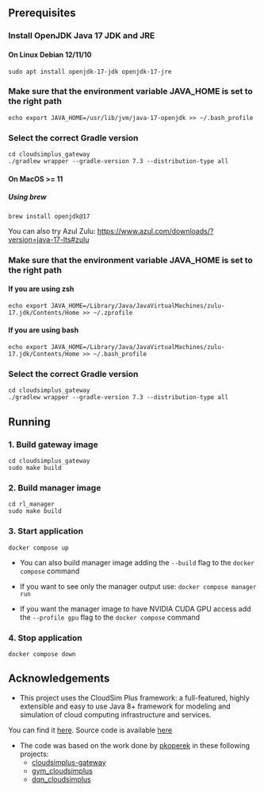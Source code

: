 ## Prerequisites
### Install OpenJDK Java 17 JDK and JRE
#### On Linux Debian 12/11/10
`sudo apt install openjdk-17-jdk openjdk-17-jre`

### Make sure that the environment variable JAVA_HOME is set to the right path
`echo export JAVA_HOME=/usr/lib/jvm/java-17-openjdk >> ~/.bash_profile`

### Select the correct Gradle version
```
cd cloudsimplus_gateway
./gradlew wrapper --gradle-version 7.3 --distribution-type all
```

#### On MacOS >= 11
##### Using brew
`brew install openjdk@17`

You can also try Azul Zulu: https://www.azul.com/downloads/?version=java-17-lts#zulu

### Make sure that the environment variable JAVA_HOME is set to the right path
#### If you are using zsh
`echo export JAVA_HOME=/Library/Java/JavaVirtualMachines/zulu-17.jdk/Contents/Home >> ~/.zprofile`

#### If you are using bash
`echo export JAVA_HOME=/Library/Java/JavaVirtualMachines/zulu-17.jdk/Contents/Home >> ~/.bash_profile`

### Select the correct Gradle version
```
cd cloudsimplus_gateway
./gradlew wrapper --gradle-version 7.3 --distribution-type all
```

## Running

### 1. Build gateway image
```
cd cloudsimplus_gateway
sudo make build
```

### 2. Build manager image
```
cd rl_manager
sudo make build
```
### 3. Start application
`docker compose up`

* You can also build manager image adding the `--build` flag to the `docker compose` command

* If you want to see only the manager output use:
  `docker compose manager run`

* If you want the manager image to have NVIDIA CUDA GPU access add the `--profile gpu` flag to the `docker compose` command

### 4. Stop application
`docker compose down`

## Acknowledgements

* This project uses the CloudSim Plus framework: a full-featured, highly extensible and easy to use Java 8+ framework for
modeling and simulation of cloud computing infrastructure and services.

You can find it [here](http://cloudsimplus.org/). Source code is available [here](https://github.com/manoelcampos/cloudsim-plus)

* The code was based on the work done by [pkoperek](https://github.com/pkoperek) in these following projects:
  * [cloudsimplus-gateway](https://github.com/pkoperek/cloudsimplus-gateway)
  * [gym_cloudsimplus](https://github.com/pkoperek/gym_cloudsimplus)
  * [dqn_cloudsimplus](https://github.com/pkoperek/dqn_cloudsimplus)

